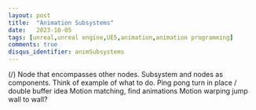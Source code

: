 ```yaml
---
layout: post
title:  "Animation Subsystems"
date:   2023-10-05
tags: [unreal,unreal engine,UE5,animation,animation programming]
comments: true
disqus_identifier: animSubsystems
---
```


(/) Node that encompasses other nodes.
    Subsystem and nodes as components. Think of example of what to do.
    Ping pong turn in place / double buffer idea
    Motion matching, find animations
    Motion warping jump wall to wall?
